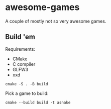 # awesome-games
A couple of mostly not so very awesome games.

## Build 'em
Requirements:
* CMake
* C compiler
* GLFW3
* xxd

```
cmake -S . -B build
```

Pick a game to build:

```
cmake --build build -t asnake
```
